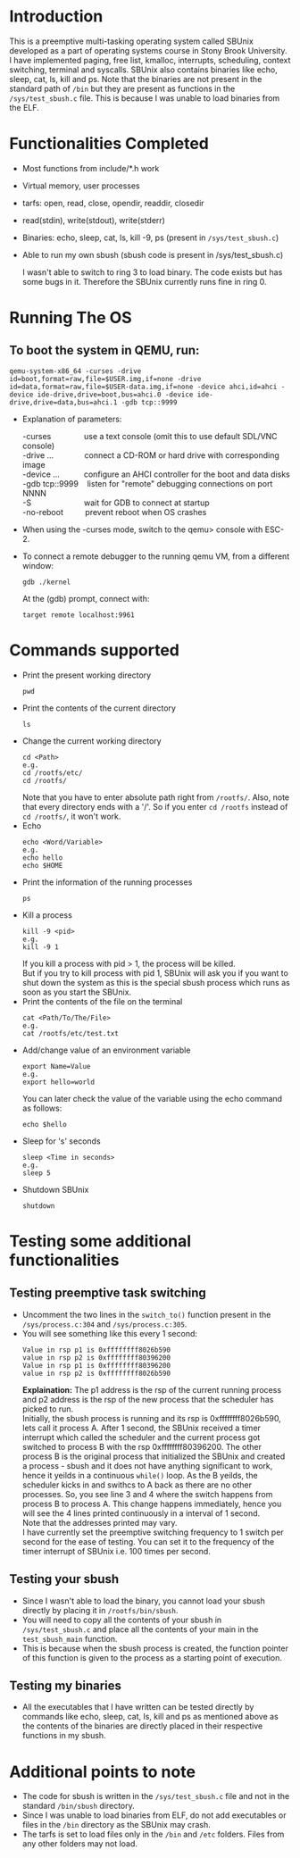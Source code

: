 # Introduction

This is a preemptive multi-tasking operating system called SBUnix
developed as a part of operating systems course in Stony Brook
University.
I have implemented paging, free list, kmalloc, interrupts, scheduling,
context switching, terminal and syscalls. SBUnix also contains binaries
like echo, sleep, cat, ls, kill and ps. Note that the binaries are not
present in the standard path of ```/bin``` but they are present as
functions in the ```/sys/test_sbush.c``` file. This is because I was
unable to load binaries from the ELF.

# Functionalities Completed

  * Most functions from include/*.h work
  * Virtual memory, user processes
  * tarfs: open, read, close, opendir, readdir, closedir
  * read(stdin), write(stdout), write(stderr)
  * Binaries: echo, sleep, cat, ls, kill -9, ps (present in ```/sys/test_sbush.c```)
  * Able to run my own sbush (sbush code is present in /sys/test_sbush.c)

    I wasn't able to switch to ring 3 to load binary. The code exists
    but has some bugs in it. Therefore the SBUnix currently runs fine
    in ring 0.

# Running The OS

## To boot the system in QEMU, run:
```
qemu-system-x86_64 -curses -drive id=boot,format=raw,file=$USER.img,if=none -drive id=data,format=raw,file=$USER-data.img,if=none -device ahci,id=ahci -device ide-drive,drive=boot,bus=ahci.0 -device ide-drive,drive=data,bus=ahci.1 -gdb tcp::9999
```
  * Explanation of parameters:
  
    -curses         &nbsp;&nbsp;&nbsp;&nbsp;&nbsp;&nbsp;&nbsp;&nbsp;&nbsp;&nbsp;&nbsp;&nbsp;&nbsp; use a text console (omit this to use default SDL/VNC console)<br/>
    -drive ...      &nbsp;&nbsp;&nbsp;&nbsp;&nbsp;&nbsp;&nbsp;&nbsp;&nbsp;&nbsp;&nbsp;&nbsp; connect a CD-ROM or hard drive with corresponding image<br/>
    -device ...     &nbsp;&nbsp;&nbsp;&nbsp;&nbsp;&nbsp;&nbsp;&nbsp;&nbsp; configure an AHCI controller for the boot and data disks<br/>
    -gdb tcp::9999  &nbsp;&nbsp; listen for "remote" debugging connections on port NNNN<br/>
    -S              &nbsp;&nbsp;&nbsp;&nbsp;&nbsp;&nbsp;&nbsp;&nbsp;&nbsp;&nbsp;&nbsp;&nbsp;&nbsp;&nbsp;&nbsp;&nbsp;&nbsp;&nbsp;&nbsp;&nbsp;&nbsp;&nbsp; wait for GDB to connect at startup<br/>
    -no-reboot      &nbsp;&nbsp;&nbsp;&nbsp;&nbsp;&nbsp;&nbsp;&nbsp; prevent reboot when OS crashes

  * When using the -curses mode, switch to the qemu> console with ESC-2.

  * To connect a remote debugger to the running qemu VM, from a different window:
    ```
    gdb ./kernel
    ```

    At the (gdb) prompt, connect with:
    ```
    target remote localhost:9961
    ```

# Commands supported

  * Print the present working directory
    ```
    pwd
    ```
  * Print the contents of the current directory
    ```
    ls
    ```
  * Change the current working directory
    ```
    cd <Path>
    e.g.
    cd /rootfs/etc/
    cd /rootfs/
    ```
    Note that you have to enter absolute path right from ```/rootfs/```.
    Also, note that every directory ends with a '/'. So if you enter
    ```cd /rootfs``` instead of ```cd /rootfs/```, it won't work.
  * Echo
    ```
    echo <Word/Variable>
    e.g.
    echo hello
    echo $HOME
    ```
  * Print the information of the running processes
    ```
    ps
    ```
  * Kill a process
      ```
      kill -9 <pid>
      e.g.
      kill -9 1
      ```
      If you kill a process with pid > 1, the process will be killed.<br/>
      But if you try to kill process with pid 1, SBUnix will ask you if
      you want to shut down the system as this is the special sbush
      process which runs as soon as you start the SBUnix.
  * Print the contents of the file on the terminal
    ```
    cat <Path/To/The/File>
    e.g.
    cat /rootfs/etc/test.txt
    ```
  * Add/change value of an environment variable
    ```
    export Name=Value
    e.g.
    export hello=world
    ```
    You can later check the value of the variable using the echo command as follows:
    ```
    echo $hello
    ```
  * Sleep for 's' seconds
    ```
    sleep <Time in seconds>
    e.g.
    sleep 5
    ```
  * Shutdown SBUnix
      ```
      shutdown
      ```

# Testing some additional functionalities

## Testing preemptive task switching

  * Uncomment the two lines in the ```switch_to()``` function present
  in the ```/sys/process.c:304``` and ```/sys/process.c:305```.
  * You will see something like this every 1 second:
    ```
    Value in rsp p1 is 0xffffffff8026b590
    value in rsp p2 is 0xffffffff80396200
    Value in rsp p1 is 0xffffffff80396200
    value in rsp p2 is 0xffffffff8026b590
    ```
    <b>Explaination:</b>
  The p1 address is the rsp of the current running process and p2
  address is the rsp of the new process that the scheduler has picked
  to run. <br/>
  Initially, the sbush process is running and its rsp is
  0xffffffff8026b590, lets call it process A. After 1 second, the SBUnix
  received a timer interrupt which called the scheduler and the current
  process got switched to process B with the rsp 0xffffffff80396200.
  The other process B is the original process that initialized the
  SBUnix and created a process - sbush and it does not have anything
  significant to work, hence it yeilds in a continuous ```while()```
  loop. As the B yeilds, the scheduler kicks in and swithcs to A back
  as there are no other processes. So, you see line 3 and 4 where the
  switch happens from process B to process A. This change happens
  immediately, hence you will see the 4 lines printed continuously in a
  interval of 1 second. <br/>
  Note that the addresses printed may vary.<br/>
  I have currently set the preemptive switching frequency to 1 switch
  per second for the ease of testing. You can set it to the frequency
  of the timer interrupt of SBUnix i.e. 100 times per second.

## Testing your sbush

  * Since I wasn't able to load the binary, you cannot load your sbush
  directly by placing it in ```/rootfs/bin/sbush```.
  * You will need to copy all the contents of your sbush in
  ```/sys/test_sbush.c``` and place all the contents of your main in
  the ```test_sbush_main``` function.
  * This is because when the sbush process is created, the function
  pointer of this function is given to the process as a starting point
  of execution.

## Testing my binaries

  * All the executables that I have written can be tested directly by
  commands like echo, sleep, cat, ls, kill and ps as mentioned above as
  the contents of the binaries are directly placed in their respective
  functions in my sbush.

# Additional points to note

  * The code for sbush is written in the ```/sys/test_sbush.c``` file
  and not in the standard ```/bin/sbush``` directory.
  * Since I was unable to load binaries from ELF, do not add executables
  or files in the ```/bin``` directory as the SBUnix may crash.
  * The tarfs is set to load files only in the ```/bin``` and ```/etc```
  folders. Files from any other folders may not load.
